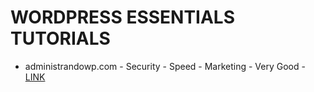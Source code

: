 # WORDPRESS ESSENTIALS TUTORIALS

* administrandowp.com - Security - Speed - Marketing - Very Good - [LINK](https://www.administrandowp.com/servicios/acelero-tu-wordpress/)
